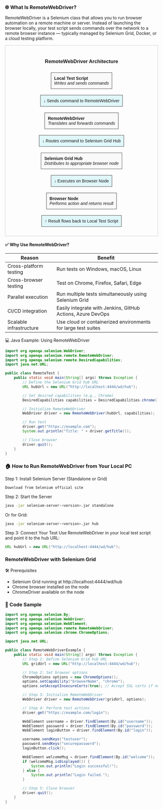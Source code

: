 ### 🌐 What Is RemoteWebDriver?
RemoteWebDriver is a Selenium class that allows you to run browser automation on a remote machine or server. Instead of launching the browser locally, your test script sends commands over the network to a remote browser instance — typically managed by Selenium Grid, Docker, or a cloud testing platform.

<div style="font-family: Arial, sans-serif; border: 1px solid #ccc; padding: 20px; max-width: 700px;">
  <h3 style="text-align: center;">RemoteWebDriver Architecture</h3>
  <div style="display: flex; flex-direction: column; align-items: center;">
    <div style="margin: 10px; padding: 10px; border: 1px solid #333; background-color: #f9f9f9;">
      <strong>Local Test Script</strong><br>
      <em>Writes and sends commands</em>
    </div>
    <div style="margin: 10px; padding: 10px; border: 1px solid #333; background-color: #e0f7fa;">
      ↓ Sends command to RemoteWebDriver
    </div>
    <div style="margin: 10px; padding: 10px; border: 1px solid #333; background-color: #f9f9f9;">
      <strong>RemoteWebDriver</strong><br>
      <em>Translates and forwards commands</em>
    </div>
    <div style="margin: 10px; padding: 10px; border: 1px solid #333; background-color: #e0f7fa;">
      ↓ Routes command to Selenium Grid Hub
    </div>
    <div style="margin: 10px; padding: 10px; border: 1px solid #333; background-color: #f9f9f9;">
      <strong>Selenium Grid Hub</strong><br>
      <em>Distributes to appropriate browser node</em>
    </div>
    <div style="margin: 10px; padding: 10px; border: 1px solid #333; background-color: #e0f7fa;">
      ↓ Executes on Browser Node
    </div>
    <div style="margin: 10px; padding: 10px; border: 1px solid #333; background-color: #f9f9f9;">
      <strong>Browser Node</strong><br>
      <em>Performs action and returns result</em>
    </div>
    <div style="margin: 10px; padding: 10px; border: 1px solid #333; background-color: #e0f7fa;">
      ↑ Result flows back to Local Test Script
    </div>
  </div>
</div>

#### ✅ Why Use RemoteWebDriver?
| Reason                 | Benefit                                                                 |
|------------------------|-------------------------------------------------------------------------|
| Cross-platform testing | Run tests on Windows, macOS, Linux                                      |
| Cross-browser testing  | Test on Chrome, Firefox, Safari, Edge                                   |
| Parallel execution     | Run multiple tests simultaneously using Selenium Grid                   |
| CI/CD integration      | Easily integrate with Jenkins, GitHub Actions, Azure DevOps             |
| Scalable infrastructure| Use cloud or containerized environments for large test suites           |


💻 Java Example: Using RemoteWebDriver
```java
import org.openqa.selenium.WebDriver;
import org.openqa.selenium.remote.RemoteWebDriver;
import org.openqa.selenium.remote.DesiredCapabilities;
import java.net.URL;

public class RemoteTest {
    public static void main(String[] args) throws Exception {
        // Define the Selenium Grid hub URL
        URL hubUrl = new URL("http://localhost:4444/wd/hub");

        // Set desired capabilities (e.g., Chrome)
        DesiredCapabilities capabilities = DesiredCapabilities.chrome();

        // Initialize RemoteWebDriver
        WebDriver driver = new RemoteWebDriver(hubUrl, capabilities);

        // Run test
        driver.get("https://example.com");
        System.out.println("Title: " + driver.getTitle());

        // Close browser
        driver.quit();
    }
}
```
### 🏠 How to Run RemoteWebDriver from Your Local PC
Step 1: Install Selenium Server (Standalone or Grid)
```Plantext
Download from Selenium official site
```
Step 2: Start the Server
``` bash
java -jar selenium-server-<version>.jar standalone
```

Or for Grid:
```bash
java -jar selenium-server-<version>.jar hub
```

Step 3: Connect Your Test
Use RemoteWebDriver in your local test script and point it to the hub URL:

```java
URL hubUrl = new URL("http://localhost:4444/wd/hub");
```

### RemoteWebDriver with Selenium Grid
🛠️ Prerequisites
- Selenium Grid running at http://localhost:4444/wd/hub
- Chrome browser installed on the node
- ChromeDriver available on the node

### 📄 Code Sample
```java
import org.openqa.selenium.By;
import org.openqa.selenium.WebDriver;
import org.openqa.selenium.WebElement;
import org.openqa.selenium.remote.RemoteWebDriver;
import org.openqa.selenium.chrome.ChromeOptions;

import java.net.URL;

public class RemoteWebDriverExample {
    public static void main(String[] args) throws Exception {
        // Step 1: Define Selenium Grid hub URL
        URL gridUrl = new URL("http://localhost:4444/wd/hub");

        // Step 2: Set browser options
        ChromeOptions options = new ChromeOptions();
        options.setCapability("browserName", "chrome");
        options.setAcceptInsecureCerts(true); // Accept SSL certs if needed

        // Step 3: Initialize RemoteWebDriver
        WebDriver driver = new RemoteWebDriver(gridUrl, options);

        // Step 4: Perform test actions
        driver.get("https://example.com/login");

        WebElement username = driver.findElement(By.id("username"));
        WebElement password = driver.findElement(By.id("password"));
        WebElement loginButton = driver.findElement(By.id("login"));

        username.sendKeys("testuser");
        password.sendKeys("securepassword");
        loginButton.click();

        WebElement welcomeMsg = driver.findElement(By.id("welcome"));
        if (welcomeMsg.isDisplayed()) {
            System.out.println("Login successful!");
        } else {
            System.out.println("Login failed.");
        }

        // Step 5: Close browser
        driver.quit();
    }
}
```